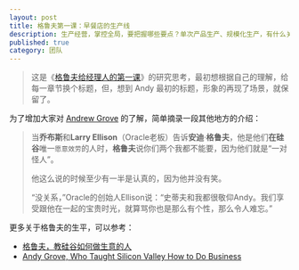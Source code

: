 ```yaml
---
layout: post
title: 格鲁夫第一课：早餐店的生产线
description: 生产经营，掌控全局，要把握哪些要点？单次产品生产、规模化生产，有什么关联和差异？
published: true
category: 团队
---
```


> 这是《[格鲁夫给经理人的第一课]》的研究思考，最初想根据自己的理解，给每一章节换个标题，但，想到 Andy 最初的标题，形象的再现了场景，就保留了。

为了增加大家对 [Andrew Grove] 的了解，简单摘录一段其他地方的介绍：

> 当**乔布斯**和**Larry Ellison**（Oracle老板）告诉**安迪**·**格鲁夫**，他是他们**在硅谷**唯一`愿意效劳`的人时，**格鲁夫**说你们两个我都不能要，因为他们就是“一对怪人”。
> 
> 他这么说的时候至少有一半是认真的，因为他并没有笑。
> 
> “没关系，”Oracle的创始人Ellison说：“史蒂夫和我都很敬仰Andy。我们享受跟他在一起的宝贵时光，就算骂你也是那么有个性，那么令人难忘。”

更多关于格鲁夫的生平，可以参考：

* [格鲁夫，教硅谷如何做生意的人]
* [Andy Grove, Who Taught Silicon Valley How to Do Business]
















[格鲁夫给经理人的第一课]:	https://book.douban.com/subject/1958120/
[Andrew Grove]:		https://en.wikipedia.org/wiki/Andrew_Grove
[格鲁夫，教硅谷如何做生意的人]:		https://36kr.com/p/5045002.html
[Andy Grove, Who Taught Silicon Valley How to Do Business]:	http://www.bloomberg.com/news/articles/2016-03-22/andy-grove-the-man-who-taught-silicon-valley-how-to-do-business


[NingG]:    http://ningg.github.com  "NingG"